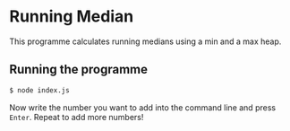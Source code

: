 # Running Median

This programme calculates running medians using a min and a max heap.

## Running the programme

```bash
$ node index.js
```

Now write the number you want to add into the command line and press `Enter`. Repeat to add more numbers!
